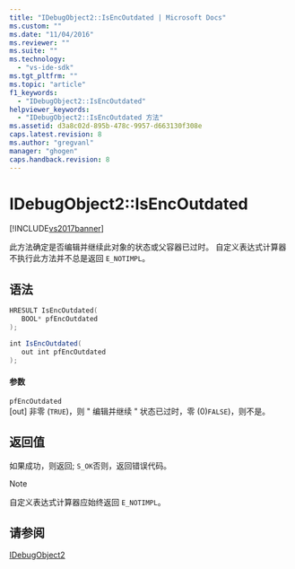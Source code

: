 ```yaml
---
title: "IDebugObject2::IsEncOutdated | Microsoft Docs"
ms.custom: ""
ms.date: "11/04/2016"
ms.reviewer: ""
ms.suite: ""
ms.technology: 
  - "vs-ide-sdk"
ms.tgt_pltfrm: ""
ms.topic: "article"
f1_keywords: 
  - "IDebugObject2::IsEncOutdated"
helpviewer_keywords: 
  - "IDebugObject2::IsEncOutdated 方法"
ms.assetid: d3a8c02d-895b-478c-9957-d663130f308e
caps.latest.revision: 8
ms.author: "gregvanl"
manager: "ghogen"
caps.handback.revision: 8
---
```

# IDebugObject2::IsEncOutdated
[!INCLUDE[vs2017banner](../../../code-quality/includes/vs2017banner.md)]

此方法确定是否编辑并继续此对象的状态或父容器已过时。  自定义表达式计算器不执行此方法并不总是返回 `E_NOTIMPL`。  
  
## 语法  
  
```cpp  
HRESULT IsEncOutdated(  
   BOOL* pfEncOutdated  
);  
```  
  
```c#  
int IsEncOutdated(  
   out int pfEncOutdated  
);  
```  
  
#### 参数  
 `pfEncOutdated`  
 \[out\] 非零 \(`TRUE`\)，则 " 编辑并继续 " 状态已过时，零 \(0\)`FALSE`\)，则不是。  
  
## 返回值  
 如果成功，则返回; `S_OK`否则，返回错误代码。  
  
> [!NOTE]
>  自定义表达式计算器应始终返回 `E_NOTIMPL`。  
  
## 请参阅  
 [IDebugObject2](../../../extensibility/debugger/reference/idebugobject2.md)